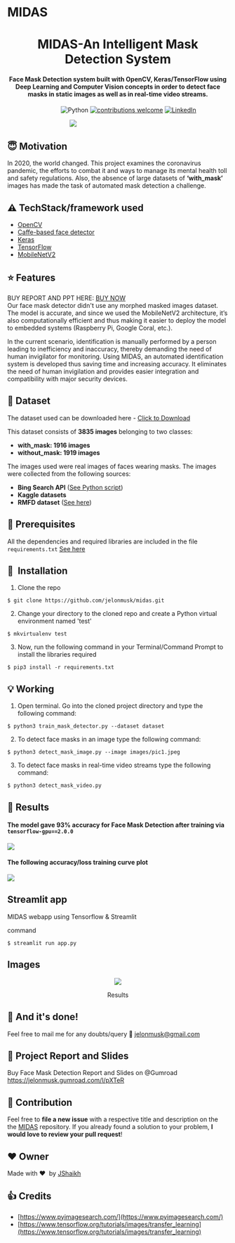 # MIDAS
<h1 align="center">MIDAS-An Intelligent Mask Detection System</h1>

<div align= "center">
  <h4>Face Mask Detection system built with OpenCV, Keras/TensorFlow using Deep Learning and Computer Vision concepts in order to detect face masks in static images as well as in real-time video streams.</h4>
</div>

&nbsp;&nbsp;&nbsp;&nbsp;&nbsp;&nbsp;&nbsp;&nbsp;&nbsp;&nbsp;&nbsp;&nbsp;&nbsp;&nbsp;&nbsp;&nbsp;&nbsp;&nbsp;&nbsp;&nbsp;&nbsp;&nbsp;&nbsp;&nbsp;&nbsp;&nbsp;&nbsp;&nbsp;&nbsp;&nbsp;
![Python](https://img.shields.io/badge/python-v3.6+-blue.svg)
[![contributions welcome](https://img.shields.io/badge/contributions-welcome-brightgreen.svg?style=flat)](https://github.com/jelonmusk/midas/issues)
[![LinkedIn](https://img.shields.io/badge/-LinkedIn-black.svg?style=flat-square&logo=linkedin&colorB=555)](https://www.linkedin.com/in/juvairiya-fathima/)


&nbsp;&nbsp;&nbsp;&nbsp;&nbsp;&nbsp;&nbsp;&nbsp;&nbsp;&nbsp;&nbsp;&nbsp;&nbsp;&nbsp;&nbsp;&nbsp;&nbsp;&nbsp;&nbsp;&nbsp;&nbsp;&nbsp;&nbsp;&nbsp;&nbsp;&nbsp;&nbsp;&nbsp;&nbsp;&nbsp;&nbsp;&nbsp;&nbsp;&nbsp;&nbsp;
![](https://github.com/jelonmusk/midas/blob/main/image3.png)


## :innocent: Motivation
In 2020, the world changed. This project examines the coronavirus pandemic, the efforts to combat it and ways to manage its mental health toll and safety regulations. Also, the absence of large datasets of __‘with_mask’__ images has made the task of automated mask detection a challenge. 

 

## :warning: TechStack/framework used

- [OpenCV](https://opencv.org/)
- [Caffe-based face detector](https://caffe.berkeleyvision.org/)
- [Keras](https://keras.io/)
- [TensorFlow](https://www.tensorflow.org/)
- [MobileNetV2](https://arxiv.org/abs/1801.04381)

## :star: Features
BUY REPORT AND PPT HERE: [BUY NOW](https://jelonmusk.gumroad.com/l/pXTeR)    
Our face mask detector didn't use any morphed masked images dataset. The model is accurate, and since we used the MobileNetV2 architecture, it’s also computationally efficient and thus making it easier to deploy the model to embedded systems (Raspberry Pi, Google Coral, etc.).

In the current scenario, identification is manually performed by a person leading to inefficiency and inaccuracy, thereby demanding the need of human invigilator for monitoring.
Using MIDAS, an automated identification system is developed thus saving time and increasing accuracy.
It eliminates the need of human invigilation and provides easier integration and compatibility with major security devices.


## :file_folder: Dataset
The dataset used can be downloaded here - [Click to Download](https://drive.google.com/drive/folders/1FNcU446ROZQNDhUJKqvwNGEebpoklC7p?usp=sharing)

This dataset consists of __3835 images__ belonging to two classes:
*	__with_mask: 1916 images__
*	__without_mask: 1919 images__

The images used were real images of faces wearing masks. The images were collected from the following sources:

* __Bing Search API__ ([See Python script](https://github.com/jelonmusk/midas/blob/master/search.py))
* __Kaggle datasets__ 
* __RMFD dataset__ ([See here](https://github.com/X-zhangyang/Real-World-Masked-Face-Dataset))

## :key: Prerequisites

All the dependencies and required libraries are included in the file <code>requirements.txt</code> [See here](https://github.com/jelonmusk/midas/blob/master/requirements.txt)

## 🚀&nbsp; Installation
1. Clone the repo
```
$ git clone https://github.com/jelonmusk/midas.git
```

2. Change your directory to the cloned repo and create a Python virtual environment named 'test'
```
$ mkvirtualenv test
```

3. Now, run the following command in your Terminal/Command Prompt to install the libraries required
```
$ pip3 install -r requirements.txt
```

## :bulb: Working

1. Open terminal. Go into the cloned project directory and type the following command:
```
$ python3 train_mask_detector.py --dataset dataset
```

2. To detect face masks in an image type the following command: 
```
$ python3 detect_mask_image.py --image images/pic1.jpeg
```

3. To detect face masks in real-time video streams type the following command:
```
$ python3 detect_mask_video.py 
```
## :key: Results

#### The model gave 93% accuracy for Face Mask Detection after training via <code>tensorflow-gpu==2.0.0</code>

![](https://github.com/jelonmusk/midas/blob/main/accuracy.png)

#### The following accuracy/loss training curve plot
![](https://github.com/jelonmusk/midas/blob/main/plot.png)

## Streamlit app

MIDAS webapp using Tensorflow & Streamlit

command
```
$ streamlit run app.py 
```
## Images

<!-- <p align="center">
  <img src="https://github.com/jelonmusk/midas/blob/main/image2.png">
</p>
<p align="center">Upload Images</p>
 -->
<p align="center">
  <img src="https://github.com/jelonmusk/midas/blob/main/image2.png">
</p>
<p align="center">Results</p>

## :clap: And it's done!
Feel free to mail me for any doubts/query 
:email: jelonmusk@gmail.com

## 📂 Project Report and Slides    
Buy Face Mask Detection Report and Slides on @Gumroad https://jelonmusk.gumroad.com/l/pXTeR     

## :handshake: Contribution
Feel free to **file a new issue** with a respective title and description on the the [MIDAS](https://github.com/jelonmusk/midas/issues) repository. If you already found a solution to your problem, **I would love to review your pull request**! 

## :heart: Owner
Made with :heart:&nbsp;  by [JShaikh](https://github.com/jelonmusk)

## :+1: Credits
* [https://www.pyimagesearch.com/](https://www.pyimagesearch.com/)
* [https://www.tensorflow.org/tutorials/images/transfer_learning](https://www.tensorflow.org/tutorials/images/transfer_learning)
